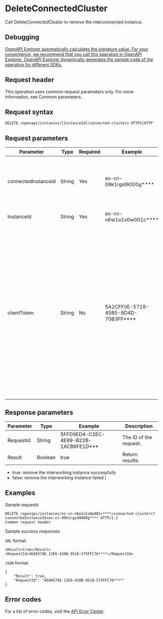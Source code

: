 # DeleteConnectedCluster

Call DeleteConnectedCluster to remove the interconnected instance.

## Debugging

[OpenAPI Explorer automatically calculates the signature value. For your convenience, we recommend that you call this operation in OpenAPI Explorer. OpenAPI Explorer dynamically generates the sample code of the operation for different SDKs.](https://api.aliyun.com/#product=elasticsearch&api=DeleteConnectedCluster&type=ROA&version=2017-06-13)

## Request header

This operation uses common request parameters only. For more information, see Common parameters.

## Request syntax

```
DELETE /openapi/instances/[InstanceId]/connected-clusters HTTPS|HTTP
```

## Request parameters

|Parameter|Type|Required|Example|Description|
|---------|----|--------|-------|-----------|
|connectedInstanceId|String|Yes|es-cn-09k1rgid9000g\*\*\*\*|The ID of the remote instance for which the network connection is established. |
|InstanceId|String|Yes|es-cn-n6w1o1x0w001c\*\*\*\*|The ID of the current instance. |
|clientToken|String|No|5A2CFF0E-5718-45B5-9D4D-70B3FF\*\*\*\*|A unique token generated by the client to guarantee the idempotency of the request. You can use the client to generate the value, but you must ensure that it is unique among different requests. The token can only contain ASCII characters and cannot exceed 64 characters in length. |

## Response parameters

|Parameter|Type|Example|Description|
|---------|----|-------|-----------|
|RequestId|String|5FFD9ED4-C2EC-4E89-B22B-1ACB6FE1D\*\*\*|The ID of the request. |
|Result|Boolean|true|Return results:

-   true: remove the interworking instance successfully
-   false: remove the interworking instance failed |

## Examples

Sample requests

```
DELETE /openapi/instances/es-cn-n6w1o1x0w001c****/connected-clusters? connectedInstanceId=es-cn-09k1rgid9000g**** HTTP/1.1
Common request header
```

Sample success responses

`XML` format

```
<Result>true</Result>
<RequestId>4EA9579E-12E6-420B-9518-575FFC76****</RequestId>
```

`JSON` format

```
{
    "Result": true,
    "RequestId": "4EA9579E-12E6-420B-9518-575FFC76****"
}
```

## Error codes

For a list of error codes, visit the [API Error Center](https://error-center.alibabacloud.com/status/product/elasticsearch).

